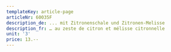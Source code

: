 ```yaml
---
templateKey: article-page
articleNr: 60035F
description_de: ... mit Zitronenschale und Zitronen-Melisse
description_fr: … au zeste de citron et mélisse citronnelle
unit: '3'
price: 13.--
---
```


